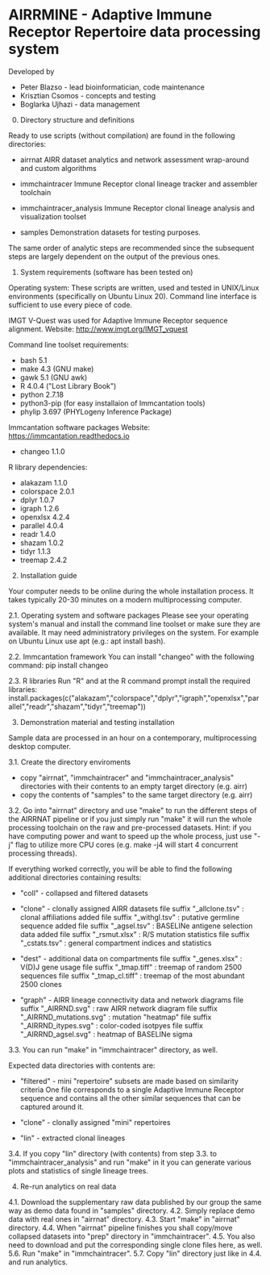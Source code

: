AIRRMINE - Adaptive Immune Receptor Repertoire data processing system
=====================================================================

Developed by
 * Peter Blazso      - lead bioinformatician, code maintenance
 * Krisztian Csomos  - concepts and testing
 * Boglarka Ujhazi   - data management


0. Directory structure and definitions

Ready to use scripts (without compilation) are found in the following
directories:

* airrnat
  AIRR dataset analytics and network assessment wrap-around and custom
  algorithms

* immchaintracer
  Immune Receptor clonal lineage tracker and assembler toolchain

* immchaintracer_analysis
  Immune Receptor clonal lineage analysis and visualization toolset

* samples
  Demonstration datasets for testing purposes.

The same order of analytic steps are recommended since the subsequent
steps are largely dependent on the output of the previous ones.


1. System requirements (software has been tested on)

Operating system:
These scripts are written, used and tested in UNIX/Linux environments
(specifically on Ubuntu Linux 20).
Command line interface is sufficient to use every piece of code.

IMGT V-Quest was used for Adaptive Immune Receptor sequence alignment.
Website: http://www.imgt.org/IMGT_vquest

Command line toolset requirements:
* bash    5.1
* make    4.3 (GNU make)
* gawk    5.1 (GNU awk)
* R       4.0.4  ("Lost Library Book")
* python  2.7.18
* python3-pip   (for easy installaion of Immcantation tools)
* phylip  3.697 (PHYLogeny Inference Package)

Immcantation software packages
Website: https://immcantation.readthedocs.io
* changeo      1.1.0

R library dependencies:
* alakazam     1.1.0
* colorspace   2.0.1
* dplyr        1.0.7
* igraph       1.2.6
* openxlsx     4.2.4
* parallel     4.0.4
* readr        1.4.0
* shazam       1.0.2
* tidyr        1.1.3
* treemap      2.4.2

2. Installation guide 

Your computer needs to be online during the whole installation process.
It takes typically 20-30 minutes on a modern multiprocessing computer.

2.1. Operating system and software packages
Please see your operating system's manual and install the command line
toolset or make sure they are available. It may need administratory 
privileges on the system. 
For example on Ubuntu Linux use apt (e.g.: apt install bash).

2.2. Immcantation framework
You can install "changeo" with the following command:
 pip install changeo

2.3. R libraries
Run "R" and at the R command prompt install the required libraries:
 install.packages(c("alakazam","colorspace","dplyr","igraph","openxlsx","parallel","readr","shazam","tidyr","treemap"))


3. Demonstration material and testing installation

Sample data are processed in an hour on a contemporary, multiprocessing desktop
computer. 

3.1. Create the directory enviroments
* copy "airrnat", "immchaintracer" and "immchaintracer_analysis" directories
with their contents to an empty target directory (e.g. airr)
* copy the contents of "samples" to the same target directory (e.g. airr)

3.2. Go into "airrnat" directory and use "make" to run the different steps of
the AIRRNAT pipeline or if you just simply run "make" it will run the whole
processing toolchain on the raw and pre-processed datasets.
Hint: if you have computing power and want to speed up the whole process, just
use "-j" flag to utilize more CPU cores (e.g. make -j4 will start 4 concurrent
processing threads).

If everything worked correctly, you will be able to find the following
additional directories containing results:

* "coll"    - collapsed and filtered datasets 

* "clone"   - clonally assigned AIRR datasets
  file suffix "_allclone.tsv" : clonal affiliations added
  file suffix "_withgl.tsv"   : putative germline sequence added
  file suffix "_agsel.tsv"    : BASELINe antigene selection data added
  file suffix "_rsmut.xlsx"   : R/S mutation statistics
  file suffix "_cstats.tsv"   : general compartment indices and statistics

* "dest"    - additional data on compartments
  file suffix "_genes.xlsx"   : V(D)J gene usage
  file suffix "_tmap.tiff"    : treemap of random 2500 sequences
  file suffix "_tmap_cl.tiff" : treemap of the most abundant 2500 clones

* "graph"   - AIRR lineage connectivity data and network diagrams
  file suffix "_AIRRND.svg"   : raw AIRR network diagram
  file suffix "_AIRRND_mutations.svg" : mutation "heatmap"
  file suffix "_AIRRND_itypes.svg" : color-coded isotpyes
  file suffix "_AIRRND_agsel.svg"  : heatmap of BASELINe sigma

3.3. You can run "make" in "immchaintracer" directory, as well.

Expected data directories with contents are:

* "filtered" - mini "repertoire" subsets are made based on similarity criteria
  One file corresponds to a single Adaptive Immune Receptor sequence and contains 
  all the other similar sequences that can be captured around it.

* "clone"    - clonally assigned "mini" repertoires
* "lin"      - extracted clonal lineages

3.4. If you copy "lin" directory (with contents) from step 3.3. to
"immchaintracer_analysis" and run "make" in it you can generate various plots
and statistics of single lineage trees.


4. Re-run analytics on real data

4.1. Download the supplementary raw data published by our group the same way as
demo data found in "samples" directory.
4.2. Simply replace demo data with real ones in "airrnat" directory.
4.3. Start "make" in "airrnat" directory. 
4.4. When "airrnat" pipeline finishes you shall copy/move collapsed datasets
into "prep" directory in "immchaintracer".
4.5. You also need to download and put the corresponding single clone files
here, as well.
5.6. Run "make" in "immchaintracer".
5.7. Copy "lin" directory just like in 4.4. and run analytics.
